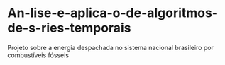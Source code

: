 # An-lise-e-aplica-o-de-algoritmos-de-s-ries-temporais
Projeto sobre a energia despachada no sistema nacional brasileiro por combustíveis fósseis
